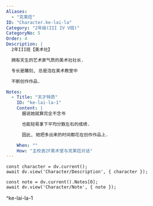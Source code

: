 ```yaml
---
Aliases:
  - "克莱菈"
ID: "Character.ke-lai-la"
Category: "2年级(III IV V班)"
CategoryNo: 5
Order: 4
Description: |
  2年III班【美术社】

  拥有天生的艺术家气质的美术社社长.

  专长是雕刻, 总是泡在美术教室中

  不断创作作品.

Notes:
  - Title: "天才特质"
    ID: "ke-lai-la-1"
    Content: |
      据说她就算完全不念书

      也能轻易拿下平均分数左右的成绩.

      因此, 她把多出来的时间都花在创作作品上.

    When: ""
    How: "主校舍2F美术室与克莱菈对话"
---
```

```dataviewjs
const character = dv.current();
await dv.view('Character/Description', { character });
```

```dataviewjs
const note = dv.current().Notes[0];
await dv.view('Character/Note', { note });
```
^ke-lai-la-1